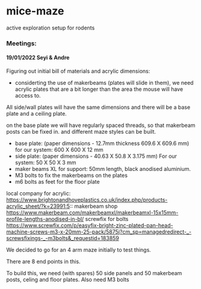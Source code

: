 # mice-maze
active exploration setup for rodents



### Meetings:

#### 19/01/2022 Seyi & Andre
Figuring out initial bill of materials and acrylic dimensions:

- considerting the use of makerbeams (plates will slide in them), we need acrylic plates that are a bit longer than the area the mouse will have access to.

All side/wall plates will have the same dimensions and there will be a base plate and a ceiling plate.

on the base plate we will have regularly spaced threads, so that makerbeam posts can be fixed in. and different maze styles can be built.

- base plate: (paper dimensions - 12.7mm thickness 609.6 X 609.6 mm) for our system: 600 X 600 X 12 mm
- side plate: (paper dimensions - 40.63 X 50.8 X 3.175 mm) For our system: 50 X 50 X 3 mm 
- maker beams XL for support: 50mm length, black anodised aluminium.
- M3 bolts to fix the makerbeams on the plates
- m6 bolts as feet for the floor plate

local company for acrylic: https://www.brightonandhoveplastics.co.uk/index.php/products-acrylic_sheet/?k=23991:5::
makerbeam shop https://www.makerbeam.com/makerbeamxl/makerbeamxl-15x15mm-profile-lengths-anodised-in-bl/
screwfix for bolts https://www.screwfix.com/p/easyfix-bright-zinc-plated-pan-head-machine-screws-m3-x-20mm-25-pack/5875j?cm_sp=managedredirect-_-screwsfixings-_-m3bolts&_requestid=183859

We decided to go for an 4 arm maze initially to test things.

There are 8 end points in this. 

To build this, we need (with spares) 50 side panels and 50 makerbeam posts, celing and floor plates.
Also need M3 bolts 